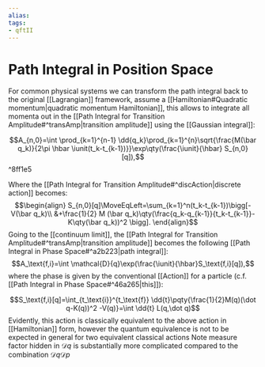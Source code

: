 ```yaml
---
alias:
tags:
- qftII
---
```

# Path Integral in Position Space
For common physical systems we can transform the path integral back to the original [[Lagrangian]] framework, assume a  [[Hamiltonian#Quadratic momentum|quadratic momentum Hamiltonian]], this  allows to integrate all momenta out in the [[Path Integral for Transition Amplitude#^transAmp|transition amplitude]] using the [[Gaussian integral]]:

$$A_{n,0}=\int \prod_{k=1}^{n-1} \dd{q_k}\prod_{k=1}^{n}\sqrt{\frac{M(\bar q_k)}{2\pi \hbar \iunit(t_k-t_{k-1})}}\exp\qty(\frac{\iunit}{\hbar} S_{n,0}[q]),$$
^8ff1e5

Where the [[Path Integral for Transition Amplitude#^discAction|discrete action]] becomes: 
$$\begin{align}
S_{n,0}[q]\MoveEqLeft=\sum_{k=1}^n(t_k-t_{k-1})\bigg[-V(\bar q_k)\\
&+\frac{1}{2} M (\bar q_k)\qty(\frac{q_k-q_{k-1}}{t_k-t_{k-1}}-K\qty(\bar q_k))^2
\bigg].
\end{align}$$
Going to the [[continuum limit]], the [[Path Integral for Transition Amplitude#^transAmp|transition amplitude]] becomes the following [[Path Integral in Phase Space#^a2b223|path integral]]:
$$A_\text{f,i}=\int \mathcal{D}{q}\exp(\frac{\iunit}{\hbar}S_\text{f,i}[q]),$$
where the phase is given by the conventional [[Action]] for a particle (c.f. [[Path Integral in Phase Space#^46a265|this]]):

$$S_\text{f,i}[q]=\int_{t_\text{i}}^{t_\text{f}} \dd{t}\pqty{\frac{1}{2}M(q)(\dot q-K(q))^2 -V(q)}=\int \dd{t} L(q,\dot q)$$
Evidently, this action is classically equivalent to the above action in [[Hamiltonian]] form, however the  quantum equivalence is not to be expected in general for two equivalent classical actions
Note measure factor hidden in $\mathcal{D}{q}$ is substantially more complicated compared to the combination $\mathcal{D}{q}\mathcal{D}{p}$